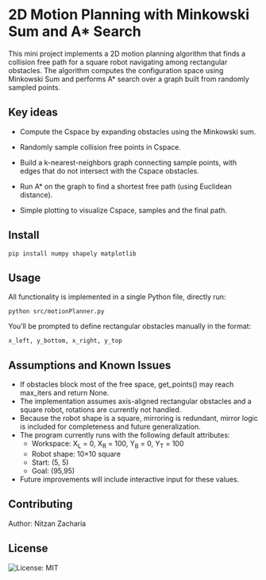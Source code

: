 # 2D Motion Planning with Minkowski Sum and A* Search
This mini project implements a 2D motion planning algorithm that finds a collision free path for a square robot navigating among rectangular obstacles.
The algorithm computes the configuration space using Minkowski Sum and performs A* search over a graph built from randomly sampled points.
## Key ideas
* Compute the Cspace by expanding obstacles using the Minkowski sum.

* Randomly sample collision free points in Cspace.

* Build a k-nearest-neighbors graph connecting sample points, with edges that do not intersect with the Cspace obstacles.

* Run A* on the graph to find a shortest free path (using Euclidean distance).

* Simple plotting to visualize Cspace, samples and the final path.

## Install

```
pip install numpy shapely matplotlib
```

## Usage
All functionality is implemented in a single Python file, directly run:
```
python src/motionPlanner.py 
```

You’ll be prompted to define rectangular obstacles manually in the format:

```
x_left, y_bottom, x_right, y_top
```
## Assumptions and Known Issues
* If obstacles block most of the free space, get_points() may reach max_iters and return None.
* The implementation assumes axis-aligned rectangular obstacles and a square robot, rotations are currently not handled.
* Because the robot shape is a square, mirroring is redundant, mirror logic is included for completeness and future generalization.
* The program currently runs with the following default attributes:
  * Workspace: X<sub>L</sub> = 0, X<sub>R</sub> = 100,  Y<sub>B</sub> = 0, Y<sub>T</sub> = 100
  * Robot shape: 10×10 square
  * Start: (5, 5)
  * Goal: (95,95)
* Future improvements will include interactive input for these values.
  
## Contributing
Author: Nitzan Zacharia

## License

![License: MIT](https://img.shields.io/badge/License-MIT-green.svg) 
